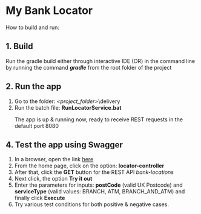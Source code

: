 # My Bank Locator
How to build and run:

## 1. Build
Run the gradle build either through interactive IDE
(OR) in the command line by running the command ***gradle*** from the root folder of the project

## 2. Run the app
1. Go to the folder: *<project_folder>*\delivery
2. Run the batch file: **RunLocatorService.bat**
   <p>The app is up & running now, ready to receive REST requests in the default port 8080</p>

## 4. Test the app using Swagger
1. In a browser, open the link [here](http://localhost:8080/swagger-ui.html)
2. From the home page, click on the option: **locator-controller**
3. After that, click the **GET** button for the REST API *bank-locations*
4. Next click, the option **Try it out**
5. Enter the parameters for inputs: **postCode** (valid UK Postcode) and **serviceType** (valid values: BRANCH, ATM, BRANCH_AND_ATM) and finally click **Execute**
6. Try various test conditions for both positive & negative cases.
